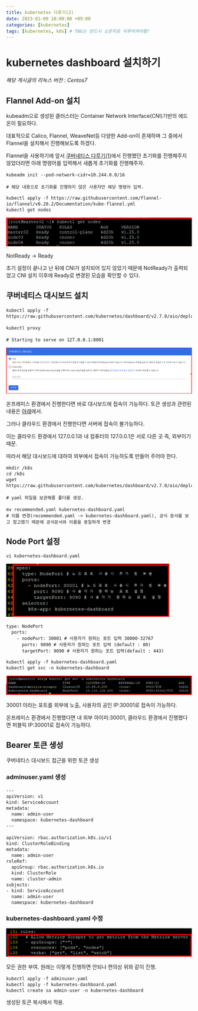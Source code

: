 ```yaml
---
title: kubernetes 다루기(2)
date: 2023-01-09 10:00:00 +09:00
categories: [kubernetes]
tags: [kubernetes, k8s] # TAG는 반드시 소문자로 이루어져야함!
---
```


# kubernetes dashboard 설치하기

*해당 게시글의 리눅스 버전 : Centos7*

## Flannel Add-on 설치

kubeadm으로 생성된 클러스터는 Container Network Interface(CNI)기반의 에드온이 필요하다.

대표적으로 Calico, Flannel, WeaveNet등 다양한 Add-on이 존재하며 그 중에서 Flannel을 설치해서 진행해보도록 하겠다.

Flannel을 사용하기에 앞서 [쿠버네티스 다루기(1)](https://ailee96.github.io/posts/kubernetes(1)/#초기화)에서 진행했던 초기화를 진행해주지 않았더라면 아래 명령어를 입력해서 새롭게 초기화를 진행해주자.

```
kubeadm init --pod-network-cidr=10.244.0.0/16

# 해당 내용으로 초기화를 진행하지 않은 사용자만 해당 명령어 입력.
```

```
kubectl apply -f https://raw.githubusercontent.com/flannel-io/flannel/v0.20.2/Documentation/kube-flannel.yml
kubectl get nodes
```
![k8s](./assets/img/k8s/k8s07.png)

NotReady -> Ready

초기 설정이 끝나고 난 뒤에 CNI가 설치되어 있지 않았기 때문에 NotReady가 출력되었고 CNI 설치 이후에 Ready로 변경된 모습을 확인할 수 있다. 

## 쿠버네티스 대시보드 설치


```
kubectl apply -f https://raw.githubusercontent.com/kubernetes/dashboard/v2.7.0/aio/deploy/recommended.yaml

kubectl proxy

# Starting to serve on 127.0.0.1:8001
```

![k8s](./assets/img/k8s/k8s08.png)

온프레미스 환경에서 진행한다면 바로 대시보드에 접속이 가능하다. 토큰 생성과 관련된 내용은 [아래](#Bearer_토큰_생성)에서.

그러나 클라우드 환경에서 진행한다면 서버에 접속이 불가능하다.

이는 클라우드 환경에서 127.0.0.1과 내 컴퓨터의 127.0.0.1은 서로 다른 곳 즉, 외부이기 때문.

따라서 해당 대시보드에 대하여 외부에서 접속이 가능하도록 만들어 주어야 한다.

```
mkdir /k8s
cd /k8s
wget https://raw.githubusercontent.com/kubernetes/dashboard/v2.7.0/aio/deploy/recommended.yaml

# yaml 파일을 보관해줄 폴더를 생성.

mv recommended.yaml kubernetes-dashboard.yaml 
# 이름 변경(recommended.yaml -> kubernetes-dashboard.yaml), 공식 문서를 보고 참고했기 때문에 공식문서와 이름을 동일하게 변경 
```

## Node Port 설정

```
vi kubernetes-dashboard.yaml
```

![k8s](./assets/img/k8s/k8s09.png)

```
type: NodePort
  ports:
    - nodePort: 30001 # 사용자가 원하는 포트 입력 30000-32767
      ports: 9090 # 사용자가 원하는 포트 입력 (default : 80)
      targetPort: 9090 # 사용자가 원하는 포트 입력(default : 443)
```

```
kubectl apply -f kubernetes-dashboard.yaml
kubectl get svc -n kubernetes-dashboard
```

![k8s](./assets/img/k8s/k8s10.png)

30001 이라는 포트를 외부에 노출, 사용자의 공인 IP:30001로 접속이 가능하다.

온프레미스 환경에서 진행했다면 내 외부 아이피:30001, 클라우드 환경에서 진행했다면 퍼블릭 IP:30001로 접속이 가능하다.


## Bearer 토큰 생성

쿠버네티스 대시보드 접근을 위한 토큰 생성

### adminuser.yaml 생성

```
---
apiVersion: v1
kind: ServiceAccount
metadata:
  name: admin-user
  namespace: kubernetes-dashboard
---

apiVersion: rbac.authorization.k8s.io/v1
kind: ClusterRoleBinding
metadata:
  name: admin-user
roleRef:
  apiGroup: rbac.authorization.k8s.io
  kind: ClusterRole
  name: cluster-admin
subjects:
- kind: ServiceAccount
  name: admin-user
  namespace: kubernetes-dashboard
```
### kubernetes-dashboard.yaml 수정

![k8s](./assets/img/k8s/k8s14.png)

모든 권한 부여. 원래는 이렇게 진행하면 안되나 편의상 위와 같이 진행.

```
kubectl apply -f adminuser.yaml
kubectl apply -f kubernetes-dashboard.yaml
kubectl create sa admin-user -n kubernetes-dashboard
```
생성된 토큰 복사해서 적용.